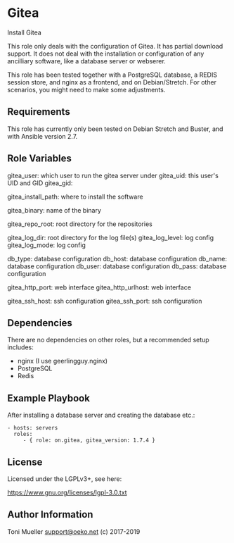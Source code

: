 Gitea
=====

Install Gitea

This role only deals with the configuration of Gitea. It has partial
download support. It does not deal with the installation or
configuration of any ancilliary software, like a database server or
webserer.

This role has been tested together with a PostgreSQL database, a REDIS
session store, and nginx as a frontend, and on Debian/Stretch. For other
scenarios, you might need to make some adjustments.


Requirements
------------

This role has currently only been tested on Debian Stretch and Buster,
and with Ansible version 2.7.


Role Variables
--------------

gitea_user:         which user to run the gitea server under
gitea_uid:          this user's UID and GID
gitea_gid:

gitea_install_path: where to install the software

gitea_binary:       name of the binary

gitea_repo_root:    root directory for the repositories

gitea_log_dir:      root directory for the log file(s)
gitea_log_level:    log config
gitea_log_mode:     log config


db_type:            database configuration
db_host:            database configuration
db_name:            database configuration
db_user:            database configuration
db_pass:            database configuration


gitea_http_port:          web interface
gitea_http_urlhost:       web interface


gitea_ssh_host:           ssh configuration
gitea_ssh_port:           ssh configuration


Dependencies
------------

There are no dependencies on other roles, but a recommended setup
includes:

 * nginx (I use geerlingguy.nginx)
 * PostgreSQL
 * Redis


Example Playbook
----------------

After installing a database server and creating the database etc.:

    - hosts: servers
      roles:
         - { role: on.gitea, gitea_version: 1.7.4 }

License
-------

Licensed under the LGPLv3+, see here:

https://www.gnu.org/licenses/lgpl-3.0.txt


Author Information
------------------

Toni Mueller <support@oeko.net>
(c) 2017-2019

